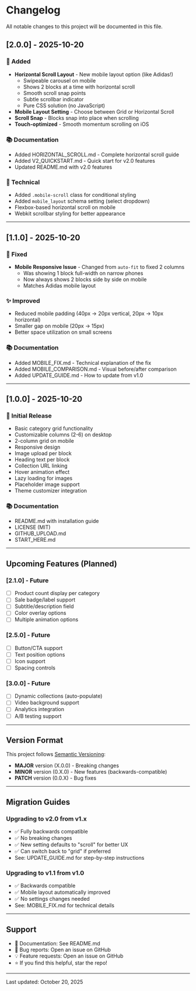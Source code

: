 # Changelog

All notable changes to this project will be documented in this file.

## [2.0.0] - 2025-10-20

### 🎉 Added
- **Horizontal Scroll Layout** - New mobile layout option (like Adidas!)
  - Swipeable carousel on mobile
  - Shows 2 blocks at a time with horizontal scroll
  - Smooth scroll snap points
  - Subtle scrollbar indicator
  - Pure CSS solution (no JavaScript)
- **Mobile Layout Setting** - Choose between Grid or Horizontal Scroll
- **Scroll Snap** - Blocks snap into place when scrolling
- **Touch-optimized** - Smooth momentum scrolling on iOS

### 📚 Documentation
- Added HORIZONTAL_SCROLL.md - Complete horizontal scroll guide
- Added V2_QUICKSTART.md - Quick start for v2.0 features
- Updated README.md with v2.0 features

### 🔧 Technical
- Added `.mobile-scroll` class for conditional styling
- Added `mobile_layout` schema setting (select dropdown)
- Flexbox-based horizontal scroll on mobile
- Webkit scrollbar styling for better appearance

---

## [1.1.0] - 2025-10-20

### 🐛 Fixed
- **Mobile Responsive Issue** - Changed from `auto-fit` to fixed 2 columns
  - Was showing 1 block full-width on narrow phones
  - Now always shows 2 blocks side by side on mobile
  - Matches Adidas mobile layout

### ✨ Improved
- Reduced mobile padding (40px → 20px vertical, 20px → 10px horizontal)
- Smaller gap on mobile (20px → 15px)
- Better space utilization on small screens

### 📚 Documentation
- Added MOBILE_FIX.md - Technical explanation of the fix
- Added MOBILE_COMPARISON.md - Visual before/after comparison
- Added UPDATE_GUIDE.md - How to update from v1.0

---

## [1.0.0] - 2025-10-20

### 🎉 Initial Release
- Basic category grid functionality
- Customizable columns (2-6) on desktop
- 2-column grid on mobile
- Responsive design
- Image upload per block
- Heading text per block
- Collection URL linking
- Hover animation effect
- Lazy loading for images
- Placeholder image support
- Theme customizer integration

### 📚 Documentation
- README.md with installation guide
- LICENSE (MIT)
- GITHUB_UPLOAD.md
- START_HERE.md

---

## Upcoming Features (Planned)

### [2.1.0] - Future
- [ ] Product count display per category
- [ ] Sale badge/label support
- [ ] Subtitle/description field
- [ ] Color overlay options
- [ ] Multiple animation options

### [2.5.0] - Future
- [ ] Button/CTA support
- [ ] Text position options
- [ ] Icon support
- [ ] Spacing controls

### [3.0.0] - Future
- [ ] Dynamic collections (auto-populate)
- [ ] Video background support
- [ ] Analytics integration
- [ ] A/B testing support

---

## Version Format

This project follows [Semantic Versioning](https://semver.org/):
- **MAJOR** version (X.0.0) - Breaking changes
- **MINOR** version (0.X.0) - New features (backwards-compatible)
- **PATCH** version (0.0.X) - Bug fixes

---

## Migration Guides

### Upgrading to v2.0 from v1.x
- ✅ Fully backwards compatible
- ✅ No breaking changes
- ✅ New setting defaults to "scroll" for better UX
- ✅ Can switch back to "grid" if preferred
- See: UPDATE_GUIDE.md for step-by-step instructions

### Upgrading to v1.1 from v1.0
- ✅ Backwards compatible
- ✅ Mobile layout automatically improved
- ✅ No settings changes needed
- See: MOBILE_FIX.md for technical details

---

## Support

- 📖 Documentation: See README.md
- 🐛 Bug reports: Open an issue on GitHub
- 💡 Feature requests: Open an issue on GitHub
- ⭐ If you find this helpful, star the repo!

---

Last updated: October 20, 2025
